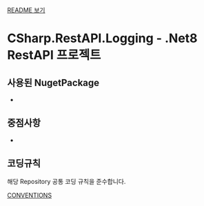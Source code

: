 [README 보기](../README.md)

# CSharp.RestAPI.Logging - .Net8 RestAPI 프로젝트


## 사용된 NugetPackage
- 

## 중점사항
- 

## 코딩규칙
해당 Repository 공통 코딩 규칙을 준수합니다.

[CONVENTIONS](CONVENTIONS.md)
